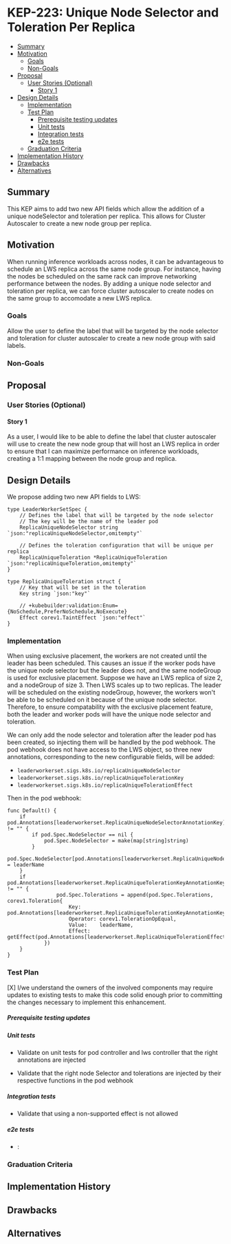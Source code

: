 # KEP-223: Unique Node Selector and Toleration Per Replica

<!--
This is the title of your KEP. Keep it short, simple, and descriptive. A good
title can help communicate what the KEP is and should be considered as part of
any review.
-->

<!--
A table of contents is helpful for quickly jumping to sections of a KEP and for
highlighting any additional information provided beyond the standard KEP
template.

Ensure the TOC is wrapped with
  <code>&lt;!-- toc --&rt;&lt;!-- /toc --&rt;</code>
tags, and then generate with `hack/update-toc.sh`.
-->

<!-- toc -->
- [Summary](#summary)
- [Motivation](#motivation)
  - [Goals](#goals)
  - [Non-Goals](#non-goals)
- [Proposal](#proposal)
  - [User Stories (Optional)](#user-stories-optional)
    - [Story 1](#story-1)
- [Design Details](#design-details)
  - [Implementation](#implementation)
  - [Test Plan](#test-plan)
      - [Prerequisite testing updates](#prerequisite-testing-updates)
      - [Unit tests](#unit-tests)
      - [Integration tests](#integration-tests)
      - [e2e tests](#e2e-tests)
  - [Graduation Criteria](#graduation-criteria)
- [Implementation History](#implementation-history)
- [Drawbacks](#drawbacks)
- [Alternatives](#alternatives)
<!-- /toc -->

## Summary

<!--
This section is incredibly important for producing high-quality, user-focused
documentation such as release notes or a development roadmap. It should be
possible to collect this information before implementation begins, in order to
avoid requiring implementors to split their attention between writing release
notes and implementing the feature itself. KEP editors and SIG Docs
should help to ensure that the tone and content of the `Summary` section is
useful for a wide audience.

A good summary is probably at least a paragraph in length.

Both in this section and below, follow the guidelines of the [documentation
style guide]. In particular, wrap lines to a reasonable length, to make it
easier for reviewers to cite specific portions, and to minimize diff churn on
updates.

[documentation style guide]: https://github.com/kubernetes/community/blob/master/contributors/guide/style-guide.md
-->
This KEP aims to add two new API fields which allow the addition of a unique nodeSelector and toleration per replica. This allows
for Cluster Autoscaler to create a new node group per replica.

## Motivation
When running inference workloads across nodes, it can be advantageous to schedule an LWS replica across the same node group. For instance,
having the nodes be scheduled on the same rack can improve networking performance between the nodes. By adding a unique node selector and 
toleration per replica, we can force cluster autoscaler to create nodes on the same group to accomodate a new LWS replica.

<!--
This section is for explicitly listing the motivation, goals, and non-goals of
this KEP.  Describe why the change is important and the benefits to users. The
motivation section can optionally provide links to [experience reports] to
demonstrate the interest in a KEP within the wider Kubernetes community.

[experience reports]: https://github.com/golang/go/wiki/ExperienceReports
-->

### Goals
<!--
List the specific goals of the KEP. What is it trying to achieve? How will we
know that this has succeeded?
-->
Allow the user to define the label that will be targeted by the node selector and toleration for cluster autoscaler to create a new node group with 
said labels.

### Non-Goals

<!--
What is out of scope for this KEP? Listing non-goals helps to focus discussion
and make progress.
-->

## Proposal

<!--
This is where we get down to the specifics of what the proposal actually is.
This should have enough detail that reviewers can understand exactly what
you're proposing, but should not include things like API designs or
implementation. What is the desired outcome and how do we measure success?.
The "Design Details" section below is for the real
nitty-gritty.
-->

### User Stories (Optional)

<!--
Detail the things that people will be able to do if this KEP is implemented.
Include as much detail as possible so that people can understand the "how" of
the system. The goal here is to make this feel real for users without getting
bogged down.
-->

#### Story 1
As a user, I would like to be able to define the label that cluster autoscaler will use to create the new node group that will host an LWS replica
in order to ensure that I can maximize performance on inference workloads, creating a 1:1 mapping between the node group and replica.


<!--
What are the caveats to the proposal?
What are some important details that didn't come across above?
Go in to as much detail as necessary here.
This might be a good place to talk about core concepts and how they relate.
-->
<!--
What are the risks of this proposal, and how do we mitigate? Think broadly.
For example, consider both security and how this will impact the larger
Kubernetes ecosystem.

How will security be reviewed, and by whom?

How will UX be reviewed, and by whom?

Consider including folks who also work outside the SIG or subproject.
-->

## Design Details

We propose adding two new API fields to LWS:

```golang
type LeaderWorkerSetSpec {
    // Defines the label that will be targeted by the node selector
    // The key will be the name of the leader pod
	ReplicaUniqueNodeSelector string `json:"replicaUniqueNodeSelector,omitempty"`

    // Defines the toleration configuration that will be unique per replica
	ReplicaUniqueToleration *ReplicaUniqueToleration `json:"replicaUniqueToleration,omitempty"`
}

type ReplicaUniqueToleration struct {
    // Key that will be set in the toleration
	Key string `json:"key"`

	// +kubebuilder:validation:Enum={NoSchedule,PreferNoSchedule,NoExecute}
	Effect corev1.TaintEffect `json:"effect"`
}
```

### Implementation

When using exclusive placement, the workers are not created until the leader has been scheduled. This causes an issue 
if the worker pods have the unique node selector but the leader does not, and the same nodeGroup is used for exclusive placement. 
Suppose we have an LWS replica of size 2, and a nodeGroup of size 3. Then LWS scales up to two replicas. 
The leader will be scheduled on the existing nodeGroup, however, the workers won't be able to be scheduled on it because of the unique node selector.
Therefore, to ensure compatability with the exclusive placement feature, both the leader and worker pods will have the unique node selector and toleration.

We can only add the node selector and toleration after the leader pod has been created, so injecting them will be handled by the pod webhook. The pod webhook does
not have access to the LWS object, so three new annotations, corresponding to the new configurable fields, will be added:

* `leaderworkerset.sigs.k8s.io/replicaUniqueNodeSelector` 
* `leaderworkerset.sigs.k8s.io/replicaUniqueTolerationKey`
* `leaderworkerset.sigs.k8s.io/replicaUniqueTolerationEffect`


Then in the pod webhook:

```golang
func Default() {
    if pod.Annotations[leaderworkerset.ReplicaUniqueNodeSelectorAnnotationKey] != "" {
        if pod.Spec.NodeSelector == nil {
            pod.Spec.NodeSelector = make(map[string]string)
        }
        pod.Spec.NodeSelector[pod.Annotations[leaderworkerset.ReplicaUniqueNodeSelectorAnnotationKey]] = leaderName
    }
    if pod.Annotations[leaderworkerset.ReplicaUniqueTolerationKeyAnnotationKey] != "" {
                pod.Spec.Tolerations = append(pod.Spec.Tolerations, corev1.Toleration{
                    Key:      pod.Annotations[leaderworkerset.ReplicaUniqueTolerationKeyAnnotationKey],
                    Operator: corev1.TolerationOpEqual,
                    Value:    leaderName,
                    Effect:   getEffect(pod.Annotations[leaderworkerset.ReplicaUniqueTolerationEffectAnnotationKey]),
            })
    }
}
```
 
<!--
This section should contain enough information that the specifics of your
change are understandable. This may include API specs (though not always
required) or even code snippets. If there's any ambiguity about HOW your
proposal will be implemented, this is the place to discuss them.
-->

### Test Plan

<!--
**Note:** *Not required until targeted at a release.*
The goal is to ensure that we don't accept enhancements with inadequate testing.

All code is expected to have adequate tests (eventually with coverage
expectations). Please adhere to the [Kubernetes testing guidelines][testing-guidelines]
when drafting this test plan.

[testing-guidelines]: https://git.k8s.io/community/contributors/devel/sig-testing/testing.md
-->

[X] I/we understand the owners of the involved components may require updates to
existing tests to make this code solid enough prior to committing the changes necessary
to implement this enhancement.

##### Prerequisite testing updates

<!--
Based on reviewers feedback describe what additional tests need to be added prior
implementing this enhancement to ensure the enhancements have also solid foundations.
-->

##### Unit tests

<!--
In principle every added code should have complete unit test coverage, so providing
the exact set of tests will not bring additional value.
However, if complete unit test coverage is not possible, explain the reason of it
together with explanation why this is acceptable.
-->

<!--
Additionally, for Alpha try to enumerate the core package you will be touching
to implement this enhancement and provide the current unit coverage for those
in the form of:
- <package>: <date> - <current test coverage>
The data can be easily read from:
https://testgrid.k8s.io/sig-testing-canaries#ci-kubernetes-coverage-unit

This can inform certain test coverage improvements that we want to do before
extending the production code to implement this enhancement.
-->

- Validate on unit tests for pod controller and lws controller that the right annotations are injected

- Validate that the right node Selector and tolerations are injected by their respective functions in the pod webhook

##### Integration tests

<!--
Integration tests are contained in k8s.io/kubernetes/test/integration.
Integration tests allow control of the configuration parameters used to start the binaries under test.
This is different from e2e tests which do not allow configuration of parameters.
Doing this allows testing non-default options and multiple different and potentially conflicting command line options.
-->

<!--
This question should be filled when targeting a release.
For Alpha, describe what tests will be added to ensure proper quality of the enhancement.

For Beta and GA, add links to added tests together with links to k8s-triage for those tests:
https://storage.googleapis.com/k8s-triage/index.html
-->

- Validate that using a non-supported effect is not allowed

##### e2e tests

<!--
This question should be filled when targeting a release.
For Alpha, describe what tests will be added to ensure proper quality of the enhancement.

For Beta and GA, add links to added tests together with links to k8s-triage for those tests:
https://storage.googleapis.com/k8s-triage/index.html

We expect no non-infra related flakes in the last month as a GA graduation criteria.
-->

- <test>: <link to test coverage>

### Graduation Criteria

<!--

Clearly define what it means for the feature to be implemented and
considered stable.

If the feature you are introducing has high complexity, consider adding graduation
milestones with these graduation criteria:
- [Maturity levels (`alpha`, `beta`, `stable`)][maturity-levels]
- [Feature gate][feature gate] lifecycle
- [Deprecation policy][deprecation-policy]

[feature gate]: https://git.k8s.io/community/contributors/devel/sig-architecture/feature-gates.md
[maturity-levels]: https://git.k8s.io/community/contributors/devel/sig-architecture/api_changes.md#alpha-beta-and-stable-versions
[deprecation-policy]: https://kubernetes.io/docs/reference/using-api/deprecation-policy/
-->

## Implementation History

<!--
Major milestones in the lifecycle of a KEP should be tracked in this section.
Major milestones might include:
- the `Summary` and `Motivation` sections being merged, signaling SIG acceptance
- the `Proposal` section being merged, signaling agreement on a proposed design
- the date implementation started
- the first Kubernetes release where an initial version of the KEP was available
- the version of Kubernetes where the KEP graduated to general availability
- when the KEP was retired or superseded
-->

## Drawbacks

<!--
Why should this KEP _not_ be implemented?
-->

## Alternatives

<!--
What other approaches did you consider, and why did you rule them out? These do
not need to be as detailed as the proposal, but should include enough
information to express the idea and why it was not acceptable.
-->